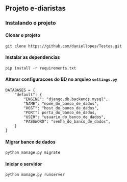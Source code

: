 ## Projeto e-diaristas

### Instalando o projeto

#### Clonar o projeto

`git clone https://github.com/daniellopes/Testes.git`

#### Instalar as dependencias

`pip install -r requirements.txt`

#### Alterar configuracoes do BD no arquivo `settings.py`

```
DATABASES = {
    "default": {
        "ENGINE": "django.db.backends.mysql",
        "NAME": "nome_do_banco_de_dados",
        "HOST": "host_do_banco_de_dados",
        "PORT": porta_do_banco_de_dados,
        "USER": "usuario_do_banco_de_dados",
        "PASSWORD": "senha_do_banco_de_dados",
    }
}
```

#### Migrar banco de dados

`python manage.py migrate`

#### Iniciar o servidor

`python manage.py runserver`

